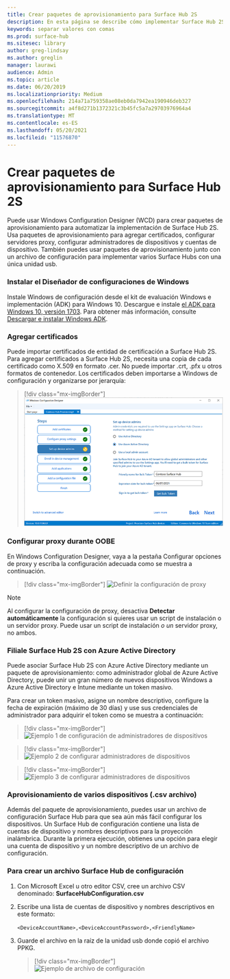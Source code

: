 ```yaml
---
title: Crear paquetes de aprovisionamiento para Surface Hub 2S
description: En esta página se describe cómo implementar Surface Hub 2S mediante paquetes de aprovisionamiento y otras herramientas.
keywords: separar valores con comas
ms.prod: surface-hub
ms.sitesec: library
author: greg-lindsay
ms.author: greglin
manager: laurawi
audience: Admin
ms.topic: article
ms.date: 06/20/2019
ms.localizationpriority: Medium
ms.openlocfilehash: 214a71a759358ae08eb0da7942ea190946deb327
ms.sourcegitcommit: a4f8d271b1372321c3b45fc5a7a29703976964a4
ms.translationtype: MT
ms.contentlocale: es-ES
ms.lasthandoff: 05/20/2021
ms.locfileid: "11576870"
---
```

# <a name="create-provisioning-packages-for-surface-hub-2s"></a>Crear paquetes de aprovisionamiento para Surface Hub 2S

Puede usar Windows Configuration Designer (WCD) para crear paquetes de aprovisionamiento para automatizar la implementación de Surface Hub 2S. Usa paquetes de aprovisionamiento para agregar certificados, configurar servidores proxy, configurar administradores de dispositivos y cuentas de dispositivo. También puedes usar paquetes de aprovisionamiento junto con un archivo de configuración para implementar varios Surface Hubs con una única unidad usb.

### <a name="install-windows-configuration-designer"></a>Instalar el Diseñador de configuraciones de Windows

Instale Windows de configuración desde el kit de evaluación Windows e implementación (ADK) para Windows 10. Descargue e instale [el ADK para Windows 10, versión 1703](https://go.microsoft.com/fwlink/p/?LinkId=845542). Para obtener más información, consulte [Descargar e instalar Windows ADK](https://docs.microsoft.com/windows-hardware/get-started/adk-install).

### <a name="add-certificates"></a>Agregar certificados

Puede importar certificados de entidad de certificación a Surface Hub 2S.
Para agregar certificados a Surface Hub 2S, necesita una copia de cada certificado como X.509 en formato .cer. No puede importar .crt, .pfx u otros formatos de contenedor. Los certificados deben importarse a Windows de configuración y organizarse por jerarquía:

> [!div class="mx-imgBorder"]
> ![Agregar certificados](images/sh2-wcd.png)

### <a name="configure-proxy-during-oobe"></a>Configurar proxy durante OOBE

En Windows Configuration Designer, vaya a la pestaña Configurar opciones de proxy y escriba la configuración adecuada como se muestra a continuación.

> [!div class="mx-imgBorder"]
> ![Definir la configuración de proxy](images/sh2-proxy.png) 

> [!NOTE]
> Al configurar la configuración de proxy, desactiva **Detectar automáticamente** la configuración si quieres usar un script de instalación o un servidor proxy. Puede usar un script de instalación *o un* servidor proxy, no ambos.

### <a name="affiliate-surface-hub-2s-with-azure-active-directory"></a>Filiale Surface Hub 2S con Azure Active Directory

Puede asociar Surface Hub 2S con Azure Active Directory mediante un paquete de aprovisionamiento: como administrador global de Azure Active Directory, puede unir un gran número de nuevos dispositivos Windows a Azure Active Directory e Intune mediante un token masivo.

Para crear un token masivo, asigne un nombre descriptivo, configure la fecha de expiración (máximo de 30 días) y use sus credenciales de administrador para adquirir el token como se muestra a continuación:

> [!div class="mx-imgBorder"]
> ![Ejemplo 1 de configuración de administradores de dispositivos](images/sh2-token.png)

> [!div class="mx-imgBorder"]
> ![Ejemplo 2 de configurar administradores de dispositivos](images/sh2-token2.png)

> [!div class="mx-imgBorder"]
> ![Ejemplo 3 de configurar administradores de dispositivos](images/sh2-token3.png)


### <a name="provisioning-multiple-devices-csv-file"></a>Aprovisionamiento de varios dispositivos (.csv archivo)

Además del paquete de aprovisionamiento, puedes usar un archivo de configuración Surface Hub para que sea aún más fácil configurar los dispositivos. Un Surface Hub de configuración contiene una lista de cuentas de dispositivo y nombres descriptivos para la proyección inalámbrica. Durante la primera ejecución, obtienes una opción para elegir una cuenta de dispositivo y un nombre descriptivo de un archivo de configuración.

### <a name="to-create-a-surface-hub-configuration-file"></a>Para crear un archivo Surface Hub de configuración

1. Con Microsoft Excel u otro editor CSV, cree un archivo CSV denominado: **SurfaceHubConfiguration.csv**

2. Escribe una lista de cuentas de dispositivo y nombres descriptivos en este formato:

    `<DeviceAccountName>,<DeviceAccountPassword>,<FriendlyName>`

3. Guarde el archivo en la raíz de la unidad usb donde copió el archivo PPKG.

    > [!div class="mx-imgBorder"]
    > ![Ejemplo de archivo de configuración](images/sh2-config-file.png)

